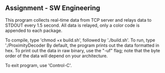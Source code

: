 ## Assignment - SW Engineering
This program collects real-time data from TCP server and relays data 
to STDOUT every 1.5 second. All data is relayed, only a color code is appended to each package.

To compile, type 'chmod +x build.sh', followed by './build.sh'.
To run, type './ProximityDecoder
By default, the program prints out the data formatted in hex. 
To print out the data in raw binary, use the "-uf" flag; note that the
byte order of the data will depend on your architecture.

To exit program, use 'Control-C'.
